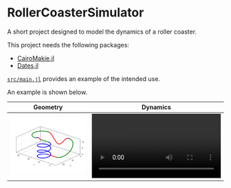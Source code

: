 # RollerCoasterSimulator

A short project designed to model the dynamics of a roller coaster. 

This project needs the following packages:
- [CairoMakie.jl](https://docs.makie.org/stable/explanations/backends/cairomakie/)
- [Dates.jl](https://docs.julialang.org/en/v1/stdlib/Dates/)

[`src/main.jl`](src/main.jl) provides an example of the intended use. 

An example is shown below. 

| Geometry | Dynamics |
|-----|------|
| ![Geometry](figures/egReadMe1.png) | ![Dynamics](animations/egReadMe3.mp4) |
